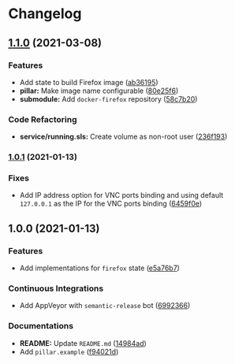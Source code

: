 # Changelog

## [1.1.0](https://github.com/extra2000/firefox-formula/compare/v1.0.1...v1.1.0) (2021-03-08)


### Features

* Add state to build Firefox image ([ab36195](https://github.com/extra2000/firefox-formula/commit/ab3619595946452bda07245d83eec4f99af6c889))
* **pillar:** Make image name configurable ([80e25f6](https://github.com/extra2000/firefox-formula/commit/80e25f6332aefe77433047fc4d25be5fbb616936))
* **submodule:** Add `docker-firefox` repository ([58c7b20](https://github.com/extra2000/firefox-formula/commit/58c7b201432d84dd35d56776505f90ebe1fba4ff))


### Code Refactoring

* **service/running.sls:** Create volume as non-root user ([236f193](https://github.com/extra2000/firefox-formula/commit/236f193d6993c46ada566f5d9ef5b6cb5b779508))

### [1.0.1](https://github.com/extra2000/firefox-formula/compare/v1.0.0...v1.0.1) (2021-01-13)


### Fixes

* Add IP address option for VNC ports binding and using default `127.0.0.1` as the IP for the VNC ports binding ([6459f0e](https://github.com/extra2000/firefox-formula/commit/6459f0ecddcabb80cf0f13e4328f3c27ab64941f))

## 1.0.0 (2021-01-13)


### Features

* Add implementations for `firefox` state ([e5a76b7](https://github.com/extra2000/firefox-formula/commit/e5a76b78fb1a01f628548bced7d46200bdf3efba))


### Continuous Integrations

* Add AppVeyor with `semantic-release` bot ([6992366](https://github.com/extra2000/firefox-formula/commit/6992366404ad06b265bafaf48771f541ed395981))


### Documentations

* **README:** Update `README.md` ([14984ad](https://github.com/extra2000/firefox-formula/commit/14984ad0a1b6819135db279161d896fb1773dcd3))
* Add `pillar.example` ([f94021d](https://github.com/extra2000/firefox-formula/commit/f94021d4cf3e262b8ccf18db8267fb54ff830076))
